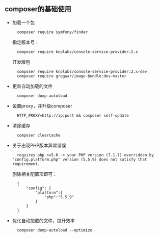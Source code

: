 ## composer的基础使用
- 加载一个包

    	composer require symfony/finder
	指定版本号：

		composer require knplabs/console-service-provider:2.x
    开发版包 
    		
        composer require knplabs/console-service-provider:2.x-dev
        composer require gregwar/image-bundle:dev-master

- 更新自动加载的文件
	
		composer dump-autoload

- 设置proxy，并升级composer
	
		HTTP_PROXY=http://ip:port && composer self-update
- 清除缓存

		composer clearcache
- 关于出现PHP版本异常错误
	
		requires php >=5.6 -> your PHP version (7.1.7) overridden by "config.platform.php" version (5.5.9) does not satisfy that requirement.
	删除相关配置项即可：
		
		{
		    "config": {
		        "platform":{
		            "php":"5.5.9"
		        }
		    }
		}
- 优化自动加载的文件，提升效率
	
		composer dump-autoload --optimize